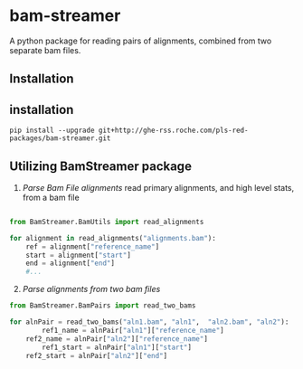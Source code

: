 # bam-streamer
A python package for reading pairs of alignments, combined from two separate bam files.



## Installation

## installation
```
pip install --upgrade git+http://ghe-rss.roche.com/pls-red-packages/bam-streamer.git
```


## Utilizing BamStreamer package

1) _Parse Bam File alignments_
read primary alignments, and high level stats, from a bam file

```python

from BamStreamer.BamUtils import read_alignments

for alignment in read_alignments("alignments.bam"):
    ref = alignment["reference_name"]
    start = alignment["start"]
    end = alignment["end"]
    #...

```

2) _Parse alignments from two bam files_

```python
from BamStreamer.BamPairs import read_two_bams

for alnPair = read_two_bams("aln1.bam", "aln1",  "aln2.bam", "aln2"):
    	ref1_name = alnPair["aln1"]["reference_name"]
	ref2_name = alnPair["aln2"]["reference_name"]
    	ref1_start = alnPair["aln1"]["start"]
	ref2_start = alnPair["aln2"]["end"]
				
```

